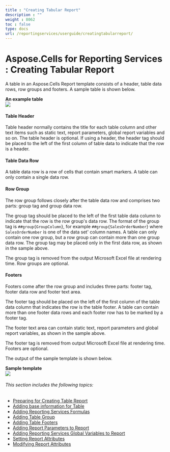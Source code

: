 ```yaml
---
title : "Creating Tabular Report" 
description : "" 
weight : 8062 
toc : false
type: docs
url: /reportingservices/userguide/creatingtabularreport/
---
```


# Aspose.Cells for Reporting Services : Creating Tabular Report


A table in an Aspose.Cells Report template consists of a header, table data rows, row groups and footers. A sample table is shown below.

**An example table**  
![](https://docs2.aspose.com/cells/reportingservices/attachments/6094957/6193293.png)

#### Table Header

Table header normally contains the title for each table column and other text items such as static text, report parameters, global report variables and so on. The table header is optional. If using a header, the header tag should be placed to the left of the first column of table data to indicate that the row is a header.

#### Table Data Row

A table data row is a row of cells that contain smart markers. A table can only contain a single data row.

#### Row Group

The row group follows closely after the table data row and comprises two parts: group tag and group data row.

The group tag should be placed to the left of the first table data column to indicate that the row is the row group's data row. The format of the group tag is `##group{GroupColumn`}, for example `##group{SalesOrderNumber`} where `SalesOrderNumber` is one of the data set' column names. A table can only contain one row group, but a row group can contain more than one group data row. The group tag may be placed only in the first data row, as shown in the sample above.

The group tag is removed from the output Microsoft Excel file at rendering time. Row groups are optional.

#### Footers

Footers come after the row group and includes three parts: footer tag, footer data row and footer text area.

The footer tag should be placed on the left of the first column of the table data column that indicates the row is the table footer. A table can contain more than one footer data rows and each footer row has to be marked by a footer tag.

The footer text area can contain static text, report parameters and global report variables, as shown in the sample above.

The footer tag is removed from output Microsoft Excel file at rendering time. Footers are optional.

The output of the sample template is shown below.

**Sample template**  
![](https://docs2.aspose.com/cells/reportingservices/attachments/6094957/6193290.png)

###### This section includes the following topics:  

*   [Preparing for Creating Table Report](https://docs2.aspose.com/cells/reportingservices/userguide/creatingtabularreport/preparing+for+creating+table+report)
*   [Adding base information for Table](https://docs2.aspose.com/cells/reportingservices/userguide/creatingtabularreport/adding+base+information+for+table)
*   [Adding Reporting Services Formulas](https://docs2.aspose.com/cells/reportingservices/userguide/creatingtabularreport/adding+reporting+services+formulas)
*   [Adding Table Group](https://docs2.aspose.com/cells/reportingservices/userguide/creatingtabularreport/adding+table+group)
*   [Adding Table Footers](https://docs2.aspose.com/cells/reportingservices/userguide/creatingtabularreport/adding+table+footers)
*   [Adding Report Parameters to Report](https://docs2.aspose.com/cells/reportingservices/userguide/creatingtabularreport/adding+report+parameters+to+report)
*   [Adding Reporting Services Global Variables to Report](https://docs2.aspose.com/cells/reportingservices/userguide/creatingtabularreport/adding+reporting+services+global+variables+to+report)
*   [Setting Report Attributes](https://docs2.aspose.com/cells/reportingservices/userguide/creatingtabularreport/setting+report+attributes)
*   [Modifying Report Attributes](https://docs2.aspose.com/cells/reportingservices/userguide/creatingtabularreport/modifying+report+attributes)

